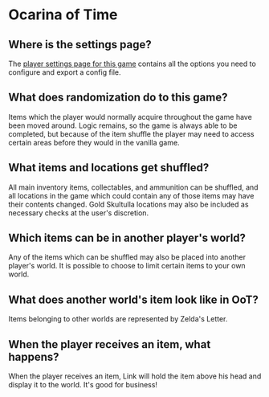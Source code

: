 # Ocarina of Time

## Where is the settings page?

The [player settings page for this game](../player-settings) contains all the options you need to configure and export a
config file.

## What does randomization do to this game?

Items which the player would normally acquire throughout the game have been moved around. Logic remains, so the game is
always able to be completed, but because of the item shuffle the player may need to access certain areas before they
would in the vanilla game.

## What items and locations get shuffled?

All main inventory items, collectables, and ammunition can be shuffled, and all locations in the game which could
contain any of those items may have their contents changed. Gold Skultulla locations may also be included as necessary
checks at the user's discretion.

## Which items can be in another player's world?

Any of the items which can be shuffled may also be placed into another player's world. It is possible to choose to limit
certain items to your own world.

## What does another world's item look like in OoT?

Items belonging to other worlds are represented by Zelda's Letter.

## When the player receives an item, what happens?

When the player receives an item, Link will hold the item above his head and display it to the world. It's good for
business!
